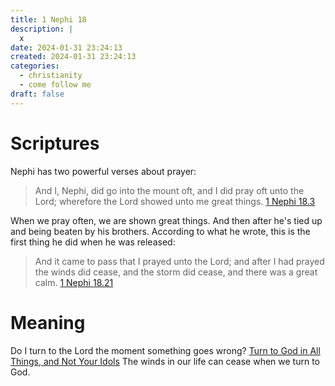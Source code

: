 ```yaml
---
title: 1 Nephi 18
description: |
  x
date: 2024-01-31 23:24:13
created: 2024-01-31 23:24:13
categories:
  - christianity
  - come follow me
draft: false
---
```

# Scriptures

Nephi has two powerful verses about prayer:

> And I, Nephi, did go into the mount oft, and I did pray oft unto the Lord; wherefore the Lord showed unto me great things.
> [1 Nephi 18.3](../scriptures/1-nephi-18.3)

When we pray often, we are shown great things. And then after he's tied up and being beaten by his brothers. According to what he wrote, this is the first thing he did when he was released:

> And it came to pass that I prayed unto the Lord; and after I had prayed the winds did cease, and the storm did cease, and there was a great calm.
> [1 Nephi 18.21](../scriptures/1-nephi-18.21)

# Meaning

Do I turn to the Lord the moment something goes wrong? [Turn to God in All Things, and Not Your Idols](christianity/turn-to-god-not-your-idols.md) The winds in our life can cease when we turn to God. 